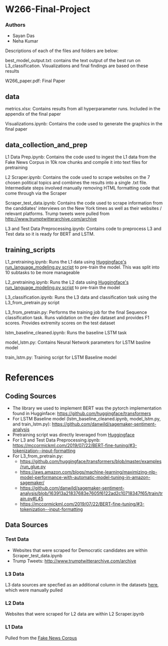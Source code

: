 # W266-Final-Project
### Authors

* Sayan Das
* Neha Kumar

Descriptions of each of the files and folders are below:

best_model_output.txt: contains the text output of the best run on L3_classification. Visualizations and final findings are based on these results

W266_paper.pdf: Final Paper

## data
metrics.xlsx: Contains results from all hyperparameter runs. Included in the appendix of the final paper

Visualizations.ipynb: Contains the code used to generate the graphics in the final paper

## data_collection_and_prep
L1 Data Prep.ipynb: Contains the code used to ingest the L1 data from the Fake News Corpus in 10k row chunks and compile it into text files for pretraining

L2 Scraper.ipynb: Contains the code used to scrape websites on the 7 chosen political topics and combines the results into a single .txt file. Intermediate steps involved manually removing HTML formatting code that come through via the Scraper

Scraper_test_data.ipynb: Contains the code used to scrape information from the canddiates' interviews on the New York times as well as their websites / relevant platforms. Trump tweets were pulled from http://www.trumptwitterarchive.com/archive

L3 and Test Data Preprocessing.ipynb: Contains code to preprocess L3 and Test data so it is ready for BERT and LSTM.

## training_scripts
L1_pretraining.ipynb: Runs the L1 data using [Huggingface's run_language_modeling.py script](https://github.com/huggingface/transformers/blob/master/examples/run_language_modeling.py) to pre-train the model. This was split into 10 subtasks to be more manageable

L2_pretraining.ipynb: Runs the L2 data using [Huggingface's run_language_modeling.py script](https://github.com/huggingface/transformers/blob/master/examples/run_language_modeling.py) to pre-train the model

L3_classification.ipynb: Runs the L3 data and classification task using the L3_from_pretrain.py script

L3_from_pretrain.py: Performs the training job for the final Sequence classification task. Runs validation on the dev dataset and provides F1 scores. Provides extremity scores on the test dataset

lstm_baseline_cleaned.ipynb: Runs the baseline LSTM task

model_lstm.py: Contains Neural Network parameters for LSTM basline model

train_lstm.py: Training script for LSTM Baseline model

# References

## Coding Sources
* The library we used to implement BERT was the pytorch implementation found in Hugginface: https://github.com/huggingface/transformers
* For LSTM Baseline model (lstm_baseline_cleaned.ipynb, model_lstm.py, and train_lstm.py): https://github.com/danwild/sagemaker-sentiment-analysis
* Pretraining script was directly leveraged from [Huggingface](https://github.com/huggingface/transformers/blob/master/examples/run_language_modeling.py)
* For L3 and Test Data Preprocessing.ipynb: https://mccormickml.com/2019/07/22/BERT-fine-tuning/#3-tokenization--input-formatting
* For L3_from_pretrain.py:
    - https://github.com/huggingface/transformers/blob/master/examples/run_glue.py
    - https://aws.amazon.com/blogs/machine-learning/maximizing-nlp-model-performance-with-automatic-model-tuning-in-amazon-sagemaker/
    - https://github.com/danwild/sagemaker-sentiment-analysis/blob/163913a21837683e7605f6122ad2c10718347f65/train/train.py#L45
    - https://mccormickml.com/2019/07/22/BERT-fine-tuning/#3-tokenization--input-formatting


## Data Sources

### Test Data
- Websites that were scraped for Democratic candidates are within Scraper_test_data.ipynb
- Trump Tweets: http://www.trumptwitterarchive.com/archive

### L3 Data
L3 data sources are specfied as an additional column in the datasets [here](https://drive.google.com/drive/folders/1pTroDoyG3iIyQP7VcA2yVU3owkIPFjzM?usp=sharing), which were manually pulled

### L2 Data
Websites that were scraped for L2 data are within L2 Scraper.ipynb

### L1 Data
Pulled from the [Fake News Corpus](https://github.com/several27/FakeNewsCorpus/releases/tag/v1.0)
